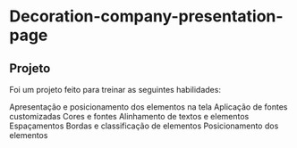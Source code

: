 # Decoration-company-presentation-page

## Projeto

Foi um projeto feito para treinar as seguintes habilidades: 


Apresentação e posicionamento dos elementos na tela
Aplicação de fontes customizadas
Cores e fontes
Alinhamento de textos e elementos
Espaçamentos
Bordas e classificação de elementos
Posicionamento dos elementos
